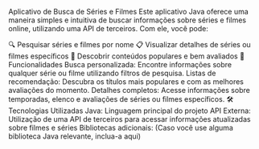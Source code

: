 Aplicativo de Busca de Séries e Filmes
Este aplicativo Java oferece uma maneira simples e intuitiva de buscar informações sobre séries e filmes online, utilizando uma API de terceiros. Com ele, você pode:

🔍 Pesquisar séries e filmes por nome
📋 Visualizar detalhes de séries ou filmes específicos
🌟 Descobrir conteúdos populares e bem avaliados
🚀 Funcionalidades
Busca personalizada: Encontre informações sobre qualquer série ou filme utilizando filtros de pesquisa.
Listas de recomendação: Descubra os títulos mais populares e com as melhores avaliações do momento.
Detalhes completos: Acesse informações sobre temporadas, elenco e avaliações de séries ou filmes específicos.
🛠️ Tecnologias Utilizadas
Java: Linguagem principal do projeto
API Externa: Utilização de uma API de terceiros para acessar informações atualizadas sobre filmes e séries
Bibliotecas adicionais: (Caso você use alguma biblioteca Java relevante, inclua-a aqui)
